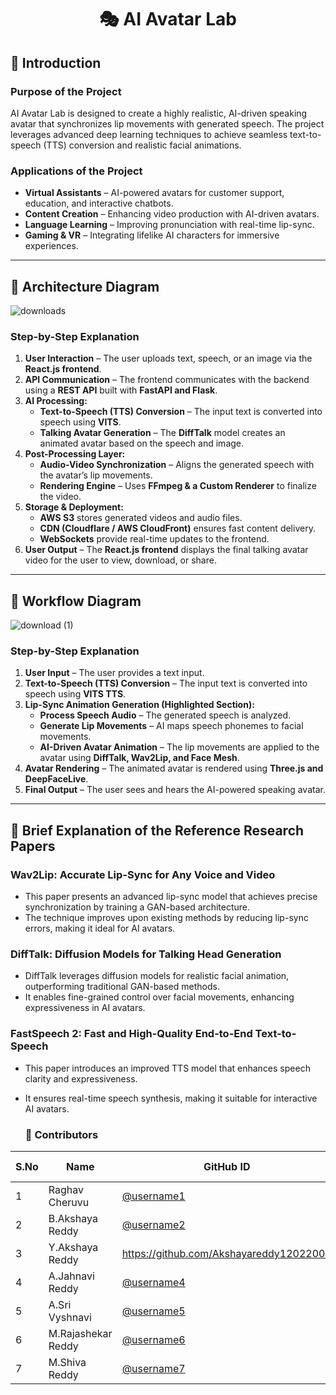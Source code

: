<div align="center">
    <h1>🎭 AI Avatar Lab</h1>
</div>

## 📌 Introduction
### Purpose of the Project
AI Avatar Lab is designed to create a highly realistic, AI-driven speaking avatar that synchronizes lip movements with generated speech. The project leverages advanced deep learning techniques to achieve seamless text-to-speech (TTS) conversion and realistic facial animations.

### Applications of the Project
- **Virtual Assistants** – AI-powered avatars for customer support, education, and interactive chatbots.
- **Content Creation** – Enhancing video production with AI-driven avatars.
- **Language Learning** – Improving pronunciation with real-time lip-sync.
- **Gaming & VR** – Integrating lifelike AI characters for immersive experiences.

---

## 📌 Architecture Diagram
![downloads](https://github.com/user-attachments/assets/740bdae8-3c9c-4f82-ae67-45855694ef3e)

### Step-by-Step Explanation  

1. **User Interaction** – The user uploads text, speech, or an image via the **React.js frontend**.  
2. **API Communication** – The frontend communicates with the backend using a **REST API** built with **FastAPI and Flask**.  
3. **AI Processing:**  
   - **Text-to-Speech (TTS) Conversion** – The input text is converted into speech using **VITS**.  
   - **Talking Avatar Generation** – The **DiffTalk** model creates an animated avatar based on the speech and image.  
4. **Post-Processing Layer:**  
   - **Audio-Video Synchronization** – Aligns the generated speech with the avatar’s lip movements.  
   - **Rendering Engine** – Uses **FFmpeg & a Custom Renderer** to finalize the video.  
5. **Storage & Deployment:**  
   - **AWS S3** stores generated videos and audio files.  
   - **CDN (Cloudflare / AWS CloudFront)** ensures fast content delivery.  
   - **WebSockets** provide real-time updates to the frontend.  
6. **User Output** – The **React.js frontend** displays the final talking avatar video for the user to view, download, or share.  

---

## 📌 Workflow Diagram
![download (1)](https://github.com/user-attachments/assets/be942b30-020b-42bf-ba22-a0cdb17b2d6e)

### Step-by-Step Explanation
1. **User Input** – The user provides a text input.
2. **Text-to-Speech (TTS) Conversion** – The input text is converted into speech using **VITS TTS**.
3. **Lip-Sync Animation Generation (Highlighted Section):**
   - **Process Speech Audio** – The generated speech is analyzed.
   - **Generate Lip Movements** – AI maps speech phonemes to facial movements.
   - **AI-Driven Avatar Animation** – The lip movements are applied to the avatar using **DiffTalk, Wav2Lip, and Face Mesh**.
4. **Avatar Rendering** – The animated avatar is rendered using **Three.js and DeepFaceLive**.
5. **Final Output** – The user sees and hears the AI-powered speaking avatar.

---

## 📌 Brief Explanation of the Reference Research Papers
### Wav2Lip: Accurate Lip-Sync for Any Voice and Video
- This paper presents an advanced lip-sync model that achieves precise synchronization by training a GAN-based architecture.
- The technique improves upon existing methods by reducing lip-sync errors, making it ideal for AI avatars.

### DiffTalk: Diffusion Models for Talking Head Generation
- DiffTalk leverages diffusion models for realistic facial animation, outperforming traditional GAN-based methods.
- It enables fine-grained control over facial movements, enhancing expressiveness in AI avatars.

### FastSpeech 2: Fast and High-Quality End-to-End Text-to-Speech
- This paper introduces an improved TTS model that enhances speech clarity and expressiveness.
- It ensures real-time speech synthesis, making it suitable for interactive AI avatars.

  ### 👥 Contributors

| S.No | Name                | GitHub ID                                  | Milestone 1 Video | Milestone 2 Video            | PPT Link |
|------|---------------------|--------------------------------------------|-------------------|------------------------------|-----------
| 1    | Raghav Cheruvu      | [@username1](https://github.com/username1) | [Video 1](#)      | [Video 2](#)                 | [PPT](#) |
| 2    | B.Akshaya Reddy     | [@username2](https://github.com/username2) | [Video 1](#)      | [Video 2](#)                 | [PPT](#) |
| 3    | Y.Akshaya Reddy     | https://github.com/Akshayareddy12022006    | bit.ly/4kCCdTn    | https://youtu.be/8DS62FEVblk | [PPT](#) |
| 4    | A.Jahnavi Reddy     | [@username4](https://github.com/username4) | [Video 1](#)      | [Video 2](#)                 | [PPT](#) |
| 5    | A.Sri Vyshnavi      | [@username5](https://github.com/username5) | [Video 1](#)      | [Video 2](#)                 | [PPT](#) |
| 6    | M.Rajashekar Reddy  | [@username6](https://github.com/username6) | [Video 1](#)      | [Video 2](#)                 | [PPT](#) |
| 7    | M.Shiva Reddy       | [@username7](https://github.com/username7) | [Video 1](#)      | [Video 2](#)                 | [PPT](#) |


